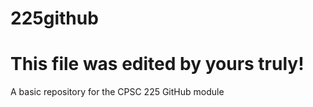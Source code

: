 # 225github
# This file was edited by yours truly!
A basic repository for the CPSC 225 GitHub module

